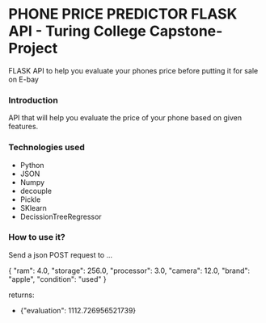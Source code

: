 # PHONE PRICE PREDICTOR FLASK API - Turing College Capstone-Project

FLASK API to help you evaluate your phones price before putting it for sale on E-bay 

### Introduction

API that will help you evaluate the price of your phone based on given features.

### Technologies used
- Python
- JSON
- Numpy
- decouple
- Pickle
- SKlearn
- DecissionTreeRegressor

### How to use it?

Send a json POST request to ...

{
    "ram": 4.0,
    "storage": 256.0,
    "processor": 3.0,
    "camera": 12.0,
    "brand": "apple",
    "condition": "used"
}

returns:

- {"evaluation": 1112.726956521739}